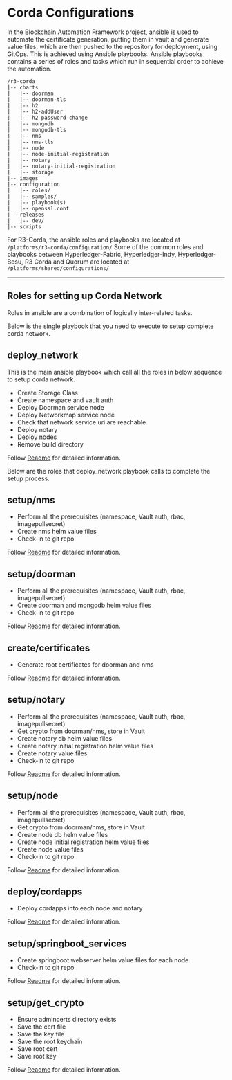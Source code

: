 # Corda Configurations

In the Blockchain Automation Framework project, ansible is used to automate the certificate generation, putting them in vault and generate value files, which are then pushed to the repository for deployment, using GitOps. This is achieved using Ansible playbooks. 
Ansible playbooks contains a series of roles and tasks which run in sequential order to achieve the automation.
```
/r3-corda
|-- charts
|   |-- doorman
|   |-- doorman-tls
|   |-- h2
|   |-- h2-addUser
|   |-- h2-password-change
|   |-- mongodb
|   |-- mongodb-tls
|   |-- nms
|   |-- nms-tls
|   |-- node
|   |-- node-initial-registration
|   |-- notary
|   |-- notary-initial-registration
|   |-- storage
|-- images
|-- configuration
|   |-- roles/
|   |-- samples/
|   |-- playbook(s)
|   |-- openssl.conf
|-- releases
|   |-- dev/
|-- scripts
```

For R3-Corda, the ansible roles and playbooks are located at `/platforms/r3-corda/configuration/`
Some of the common roles and playbooks between Hyperledger-Fabric, Hyperledger-Indy, Hyperledger-Besu, R3 Corda and Quorum are located at `/platforms/shared/configurations/`

--------
## Roles for setting up Corda Network

Roles in ansible are a combination of logically inter-related tasks.

Below is the single playbook that you need to execute to setup complete corda network.
## **deploy_network**
This is the main ansible playbook which call all the roles in below sequence to setup corda network.

* Create Storage Class
* Create namespace and vault auth
* Deploy Doorman service node
* Deploy Networkmap service node
* Check that network service uri are reachable
* Deploy notary
* Deploy nodes
* Remove build directory


Follow [Readme](https://github.com/hyperledger-labs/blockchain-automation-framework/tree/main/platforms/r3-corda/configuration) for detailed information.

Below are the roles that deploy_network playbook calls to complete the setup process.
## **setup/nms**

* Perform all the prerequisites (namespace, Vault auth, rbac, imagepullsecret)
* Create nms helm value files
* Check-in to git repo

Follow [Readme](https://github.com/hyperledger-labs/blockchain-automation-framework/tree/main/platforms/r3-corda/configuration/roles/setup/nms) for detailed information.
## **setup/doorman**

* Perform all the prerequisites (namespace, Vault auth, rbac, imagepullsecret)
* Create doorman and mongodb helm value files
* Check-in to git repo

Follow [Readme](https://github.com/hyperledger-labs/blockchain-automation-framework/tree/main/platforms/r3-corda/configuration/roles/setup/doorman) for detailed information.
## **create/certificates**
* Generate root certificates for doorman and nms

Follow [Readme](https://github.com/hyperledger-labs/blockchain-automation-framework/tree/main/platforms/r3-corda/configuration/roles/create/certificates) for detailed information.
## **setup/notary**
* Perform all the prerequisites (namespace, Vault auth, rbac, imagepullsecret)
* Get crypto from doorman/nms, store in Vault
* Create notary db helm value files
* Create notary initial registration helm value files
* Create notary value files
* Check-in to git repo

Follow [Readme](https://github.com/hyperledger-labs/blockchain-automation-framework/tree/main/platforms/r3-corda/configuration/roles/setup/notary) for detailed information.
## **setup/node**
* Perform all the prerequisites (namespace, Vault auth, rbac, imagepullsecret)
* Get crypto from doorman/nms, store in Vault
* Create node db helm value files
* Create node initial registration helm value files
* Create node value files
* Check-in to git repo

Follow [Readme](https://github.com/hyperledger-labs/blockchain-automation-framework/tree/main/platforms/r3-corda/configuration/roles/setup/node) for detailed information.

## **deploy/cordapps**

* Deploy cordapps into each node and notary

Follow [Readme](https://github.com/hyperledger-labs/blockchain-automation-framework/tree/main/platforms/r3-corda/configuration/roles/deploy/cordapps) for detailed information.

## **setup/springboot_services**
* Create springboot webserver helm value files for each node
* Check-in to git repo

Follow [Readme](https://github.com/hyperledger-labs/blockchain-automation-framework/tree/main/platforms/r3-corda/configuration/roles/setup/springboot_services) for detailed information.

## **setup/get_crypto**
* Ensure admincerts directory exists
* Save the cert file
* Save the key file
* Save the root keychain
* Save root cert
* Save root key

Follow [Readme](https://github.com/hyperledger-labs/blockchain-automation-framework/tree/main/platforms/r3-corda/configuration/roles/setup/get_crypto) for detailed information.
